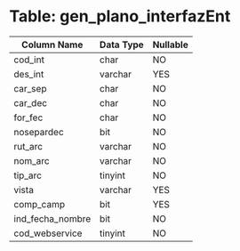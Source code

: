 # Table: gen_plano_interfazEnt

| Column Name | Data Type | Nullable |
|-------------|-----------|----------|
| cod_int | char | NO |
| des_int | varchar | YES |
| car_sep | char | NO |
| car_dec | char | NO |
| for_fec | char | NO |
| nosepardec | bit | NO |
| rut_arc | varchar | NO |
| nom_arc | varchar | NO |
| tip_arc | tinyint | NO |
| vista | varchar | YES |
| comp_camp | bit | YES |
| ind_fecha_nombre | bit | NO |
| cod_webservice | tinyint | NO |
